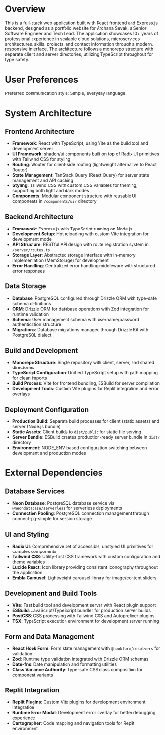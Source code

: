 # Overview

This is a full-stack web application built with React frontend and Express.js backend, designed as a portfolio website for Archana Sevak, a Senior Software Engineer and Tech Lead. The application showcases 10+ years of professional experience in scalable cloud solutions, microservices architectures, skills, projects, and contact information through a modern, responsive interface. The architecture follows a monorepo structure with separate client and server directories, utilizing TypeScript throughout for type safety.

# User Preferences

Preferred communication style: Simple, everyday language.

# System Architecture

## Frontend Architecture
- **Framework**: React with TypeScript, using Vite as the build tool and development server
- **UI Framework**: shadcn/ui components built on top of Radix UI primitives with Tailwind CSS for styling
- **Routing**: Wouter for client-side routing (lightweight alternative to React Router)
- **State Management**: TanStack Query (React Query) for server state management and API caching
- **Styling**: Tailwind CSS with custom CSS variables for theming, supporting both light and dark modes
- **Components**: Modular component structure with reusable UI components in `/components/ui/` directory

## Backend Architecture
- **Framework**: Express.js with TypeScript running on Node.js
- **Development Setup**: Hot reloading with custom Vite integration for development mode
- **API Structure**: RESTful API design with route registration system in `/server/routes.ts`
- **Storage Layer**: Abstracted storage interface with in-memory implementation (MemStorage) for development
- **Error Handling**: Centralized error handling middleware with structured error responses

## Data Storage
- **Database**: PostgreSQL configured through Drizzle ORM with type-safe schema definitions
- **ORM**: Drizzle ORM for database operations with Zod integration for runtime validation
- **Schema**: User management schema with username/password authentication structure
- **Migrations**: Database migrations managed through Drizzle Kit with PostgreSQL dialect

## Build and Development
- **Monorepo Structure**: Single repository with client, server, and shared directories
- **TypeScript Configuration**: Unified TypeScript setup with path mapping for clean imports
- **Build Process**: Vite for frontend bundling, ESBuild for server compilation
- **Development Tools**: Custom Vite plugins for Replit integration and error overlays

## Deployment Configuration
- **Production Build**: Separate build processes for client (static assets) and server (Node.js bundle)
- **Static Assets**: Client builds to `dist/public` for static file serving
- **Server Bundle**: ESBuild creates production-ready server bundle in `dist/` directory
- **Environment**: NODE_ENV-based configuration switching between development and production modes

# External Dependencies

## Database Services
- **Neon Database**: PostgreSQL database service via `@neondatabase/serverless` for serverless deployments
- **Connection Pooling**: PostgreSQL connection management through connect-pg-simple for session storage

## UI and Styling
- **Radix UI**: Comprehensive set of accessible, unstyled UI primitives for complex components
- **Tailwind CSS**: Utility-first CSS framework with custom configuration and theme variables
- **Lucide React**: Icon library providing consistent iconography throughout the application
- **Embla Carousel**: Lightweight carousel library for image/content sliders

## Development and Build Tools
- **Vite**: Fast build tool and development server with React plugin support
- **ESBuild**: JavaScript/TypeScript bundler for production server builds
- **PostCSS**: CSS processing with Tailwind CSS and Autoprefixer plugins
- **TSX**: TypeScript execution environment for development server running

## Form and Data Management
- **React Hook Form**: Form state management with `@hookform/resolvers` for validation
- **Zod**: Runtime type validation integrated with Drizzle ORM schemas
- **Date-fns**: Date manipulation and formatting utilities
- **Class Variance Authority**: Type-safe CSS class composition for component variants

## Replit Integration
- **Replit Plugins**: Custom Vite plugins for development environment integration
- **Runtime Error Modal**: Development error overlay for better debugging experience
- **Cartographer**: Code mapping and navigation tools for Replit environment
